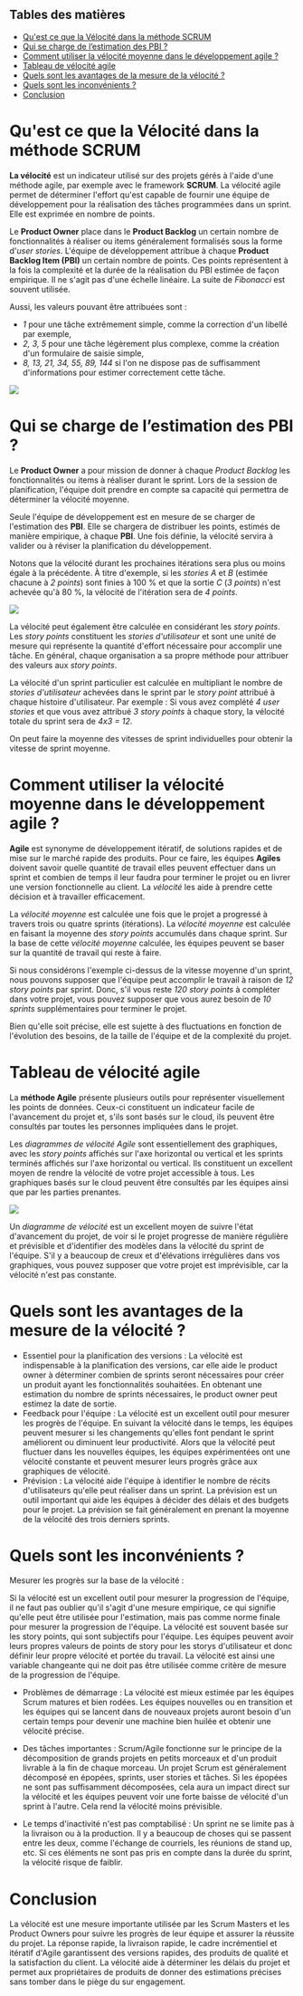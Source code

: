 ## Tables des matières

- [Qu'est ce que la Vélocité dans la méthode SCRUM](#quest-ce-que-la-vélocité-dans-la-méthode-scrum)
- [Qui se charge de l’estimation des PBI ?](#qui-se-charge-de-lestimation-des-pbi-)
- [Comment utiliser la vélocité moyenne dans le développement agile ?](#comment-utiliser-la-vélocité-moyenne-dans-le-développement-agile-)
- [Tableau de vélocité agile](#tableau-de-vélocité-agile)
- [Quels sont les avantages de la mesure de la vélocité ?](#quels-sont-les-avantages-de-la-mesure-de-la-vélocité-)
- [Quels sont les inconvénients ?](#quels-sont-les-inconvénients-)
- [Conclusion](#conclusion)

# Qu'est ce que la Vélocité dans la méthode SCRUM

**La vélocité** est un indicateur utilisé sur des projets gérés à l'aide d'une méthode agile, par exemple avec le framework **SCRUM**. La vélocité agile permet de déterminer l'effort qu'est capable de fournir une équipe de développement pour la réalisation des tâches programmées dans un sprint. Elle est exprimée en nombre de points.

Le **Product Owner** place dans le **Product Backlog** un certain nombre de fonctionnalités à réaliser ou items généralement formalisés sous la forme d'*user stories*. L'équipe de développement attribue à chaque **Product Backlog Item (PBI)** un certain nombre de points. Ces points représentent à la fois la complexité et la durée de la réalisation du PBI estimée de façon empirique. Il ne s'agit pas d'une échelle linéaire. La suite de *Fibonacci* est souvent utilisée.

Aussi, les valeurs pouvant être attribuées sont :

- *1* pour une tâche extrêmement simple, comme la correction d'un libellé par exemple,
- *2, 3, 5* pour une tâche légèrement plus complexe, comme la création d'un formulaire de saisie simple,
- *8, 13, 21, 34, 55, 89, 144* si l'on ne dispose pas de suffisamment d'informations pour estimer correctement cette tâche.

![](./assets/what-is-velocity.png)

# Qui se charge de l’estimation des PBI ?

Le **Product Owner** a pour mission de donner à chaque *Product Backlog* les fonctionnalités ou items à réaliser durant le sprint. Lors de la session de planification, l'équipe doit prendre en compte sa capacité qui permettra de déterminer la vélocité moyenne.

Seule l'équipe de développement est en mesure de se charger de l'estimation des **PBI**. Elle se chargera de distribuer les points, estimés de manière empirique, à chaque **PBI**. Une fois définie, la vélocité servira à valider ou à réviser la planification du développement.

Notons que la vélocité durant les prochaines itérations sera plus ou moins égale à la précédente. À titre d'exemple, si les *stories A* et *B* (estimée chacune à *2 points*) sont finies à 100 % et que la sortie *C* (*3 points*) n'est achevée qu'à 80 %, la vélocité de l'itération sera de *4 points*.

![](./assets/what-is-velocity-2.png)

La vélocité peut également être calculée en considérant les *story points*. Les *story points* constituent les *stories d'utilisateur* et sont une unité de mesure qui représente la quantité d'effort nécessaire pour accomplir une tâche. En général, chaque organisation a sa propre méthode pour attribuer des valeurs aux *story points*.

La vélocité d'un sprint particulier est calculée en multipliant le nombre de *stories d'utilisateur* achevées dans le sprint par le *story point* attribué à chaque histoire d'utilisateur. Par exemple : Si vous avez complété *4 user stories* et que vous avez attribué *3 story points* à chaque story, la vélocité totale du sprint sera de *4x3 = 12*.

On peut faire la moyenne des vitesses de sprint individuelles pour obtenir la vitesse de sprint moyenne.

# Comment utiliser la vélocité moyenne dans le développement agile ?

**Agile** est synonyme de développement itératif, de solutions rapides et de mise sur le marché rapide des produits. Pour ce faire, les équipes **Agiles** doivent savoir quelle quantité de travail elles peuvent effectuer dans un sprint et combien de temps il leur faudra pour terminer le projet ou en livrer une version fonctionnelle au client. La *vélocité* les aide à prendre cette décision et à travailler efficacement.

La *vélocité moyenne* est calculée une fois que le projet a progressé à travers trois ou quatre sprints (itérations). La *vélocité moyenne* est calculée en faisant la moyenne des *story points* accumulés dans chaque sprint. Sur la base de cette *vélocité moyenne* calculée, les équipes peuvent se baser sur la quantité de travail qui reste à faire.

Si nous considérons l'exemple ci-dessus de la vitesse moyenne d'un sprint, nous pouvons supposer que l'équipe peut accomplir le travail à raison de *12 story points* par sprint. Donc, s'il vous reste *120 story points* à compléter dans votre projet, vous pouvez supposer que vous aurez besoin de *10 sprints* supplémentaires pour terminer le projet.

Bien qu'elle soit précise, elle est sujette à des fluctuations en fonction de l'évolution des besoins, de la taille de l'équipe et de la complexité du projet.

# Tableau de vélocité agile

La **méthode Agile** présente plusieurs outils pour représenter visuellement les points de données. Ceux-ci constituent un indicateur facile de l'avancement du projet et, s'ils sont basés sur le cloud, ils peuvent être consultés par toutes les personnes impliquées dans le projet.

Les *diagrammes de vélocité Agile* sont essentiellement des graphiques, avec les *story points* affichés sur l'axe horizontal ou vertical et les sprints terminés affichés sur l'axe horizontal ou vertical. Ils constituent un excellent moyen de rendre la vélocité de votre projet accessible à tous. Les graphiques basés sur le cloud peuvent être consultés par les équipes ainsi que par les parties prenantes.

![](./assets/chart.jpg)

Un *diagramme de vélocité* est un excellent moyen de suivre l'état d'avancement du projet, de voir si le projet progresse de manière régulière et prévisible et d'identifier des modèles dans la vélocité du sprint de l'équipe. S'il y a beaucoup de creux et d'élévations irrégulières dans vos graphiques, vous pouvez supposer que votre projet est imprévisible, car la vélocité n'est pas constante.

# Quels sont les avantages de la mesure de la vélocité ?

- Essentiel pour la planification des versions : La vélocité est indispensable à la planification des versions, car elle aide le product owner à déterminer combien de sprints seront nécessaires pour créer un produit ayant les fonctionnalités souhaitées. En obtenant une estimation du nombre de sprints nécessaires, le product owner peut estimez la date de sortie.
- Feedback pour l'équipe : La vélocité est un excellent outil pour mesurer les progrès de l'équipe. En suivant la vélocité dans le temps, les équipes peuvent mesurer si les changements qu'elles font pendant le sprint améliorent ou diminuent leur productivité. Alors que la vélocité peut fluctuer dans les nouvelles équipes, les équipes expérimentées ont une vélocité constante et peuvent mesurer leurs progrès grâce aux graphiques de vélocité.
- Prévision : La vélocité aide l'équipe à identifier le nombre de récits d'utilisateurs qu'elle peut réaliser dans un sprint. La prévision est un outil important qui aide les équipes à décider des délais et des budgets pour le projet.
  La prévision se fait généralement en prenant la moyenne de la vélocité des trois derniers sprints.

# Quels sont les inconvénients ?

Mesurer les progrès sur la base de la vélocité :

Si la vélocité est un excellent outil pour mesurer la progression de l'équipe, il ne faut pas oublier qu'il s'agit d'une mesure empirique, ce qui signifie qu'elle peut être utilisée pour l'estimation, mais pas comme norme finale pour mesurer la progression de l'équipe. La vélocité est souvent basée sur les story points, qui sont subjectifs pour l'équipe. Les équipes peuvent avoir leurs propres valeurs de points de story pour les storys d'utilisateur et donc définir leur propre vélocité et portée du travail. La vélocité est ainsi une variable changeante qui ne doit pas être utilisée comme critère de mesure de la progression de l'équipe.

- Problèmes de démarrage :
  La vélocité est mieux estimée par les équipes Scrum matures et bien rodées. Les équipes nouvelles ou en transition et les équipes qui se lancent dans de nouveaux projets auront besoin d'un certain temps pour devenir une machine bien huilée et obtenir une vélocité précise.

- Des tâches importantes :
  Scrum/Agile fonctionne sur le principe de la décomposition de grands projets en 
  petits morceaux et d'un produit livrable à la fin de chaque morceau. Un projet Scrum est généralement décomposé en épopées, sprints, user stories et tâches. Si les épopées ne sont pas suffisamment décomposées, cela aura un impact direct sur la vélocité et les équipes peuvent voir une forte baisse de vélocité d'un sprint à l'autre. Cela rend la vélocité moins prévisible.

- Le temps d'inactivité n'est pas comptabilisé :
  Un sprint ne se limite pas à la livraison ou à la production. Il y a beaucoup de choses qui se passent entre les deux, comme l'échange de courriels, les réunions de stand up, etc. Si ces éléments ne sont pas pris en compte dans la durée du sprint, la vélocité risque de faiblir.

# Conclusion

La vélocité est une mesure importante utilisée par les Scrum Masters et les Product Owners pour suivre les progrès de leur équipe et assurer la réussite du projet. La réponse rapide, la livraison rapide, le cadre incrémentiel et itératif d'Agile garantissent des versions rapides, des produits de qualité et la satisfaction du client.
La vélocité aide à déterminer les délais du projet et permet aux propriétaires de produits de donner des estimations précises sans tomber dans le piège du sur engagement.